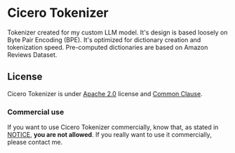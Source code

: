 # Cicero Tokenizer

Tokenizer created for my custom LLM model. It's design is based loosely on Byte Pair Encoding (BPE). It's optimized for dictionary creation and tokenization speed. Pre-computed dictionaries are based on Amazon Reviews Dataset.

## License

Cicero Tokenizer is under [Apache 2.0](LICENSE.md) license and [Common Clause](NOTICE.md).

### Commercial use

If you want to use Cicero Tokenizer commercially, know that, as stated in [NOTICE](NOTICE.md), **you are not allowed**. If you really want to use it commercially, please contact me.
